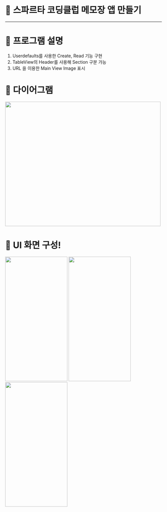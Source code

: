 # 🍎 스파르타 코딩클럽 메모장 앱 만들기
---
# 🍐 프로그램 설명
1. Userdefaults를 사용한 Create, Read 기능 구현
2. TableView의 Header를 사용해 Section 구분 가능
3. URL 을 이용한 Main View Image 표시


# 🍏 다이어그램
<img src="https://github.com/KangJiHun1028/ToDoList-2-/assets/136081642/ae84f99e-1794-4aef-bdc7-0eb49f804fc8" width="500" height="400"/>


# 🍊 UI 화면 구성!

<img src="https://github.com/KangJiHun1028/ToDoList-2-/assets/136081642/2cee1365-5717-4f0b-9fee-3ca0ad33ce3d" width="200" height="400"/>
<img src="https://github.com/KangJiHun1028/ToDoList-2-/assets/136081642/f696b2b3-ea03-45a5-8340-636060f2b413" width="200" height="400"/>
<img src="https://github.com/KangJiHun1028/ToDoList-2-/assets/136081642/68dc19f2-958c-40b6-80c2-959ec140e47b" width="200" height="400"/>



